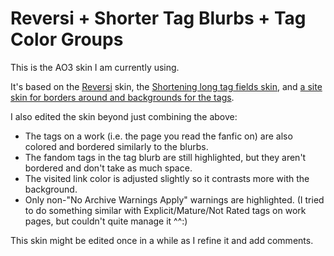 # Reversi + Shorter Tag Blurbs + Tag Color Groups

This is the AO3 skin I am currently using.



It's based on the [Reversi](https://archiveofourown.org/skins/929) skin, the [Shortening long tag fields skin](https://archiveofourown.org/skins/3756), and [a site skin for borders around and backgrounds for the tags](https://archiveofourown.org/works/34928095).



I also edited the skin beyond just combining the above:

* The tags on a work (i.e. the page you read the fanfic on) are also colored and bordered similarly to the blurbs.
* The fandom tags in the tag blurb are still highlighted, but they aren't bordered and don't take as much space. 
* The visited link color is adjusted slightly so it contrasts more with the background.
* Only non-"No Archive Warnings Apply" warnings are highlighted. (I tried to do something similar with Explicit/Mature/Not Rated tags on work pages, but couldn't quite manage it ^^:)

This skin might be edited once in a while as I refine it and add comments. 
